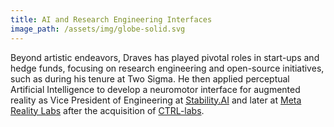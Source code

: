 ```yaml
---
title: AI and Research Engineering Interfaces
image_path: /assets/img/globe-solid.svg
---
```

Beyond artistic endeavors, Draves has played pivotal roles in start-ups and hedge funds, focusing on research engineering and open-source initiatives, such as during his tenure at Two Sigma. He then applied perceptual Artificial Intelligence to develop a neuromotor interface for augmented reality as Vice President of Engineering at [Stability.AI](http://stability.ai/) and later at [Meta Reality Labs](https://about.meta.com/realitylabs/) after the acquisition of [CTRL-labs](https://web.archive.org/web/20210227202724/https://www.ctrl-labs.com/).